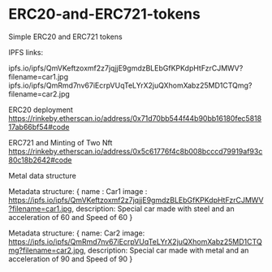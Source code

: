 # ERC20-and-ERC721-tokens
Simple ERC20 and ERC721 tokens

IPFS links:

 ipfs.io/ipfs/QmVKeftzoxmf2z7jqjjE9gmdzBLEbGfKPKdpHtFzrCJMWV?filename=car1.jpg
 ipfs.io/ipfs/QmRmd7nv67iEcrpVUqTeLYrX2juQXhomXabz25MD1CTQmg?filename=car2.jpg

ERC20 deployment
https://rinkeby.etherscan.io/address/0x71d70bb544f44b90bb16180fec581817ab66bf54#code

ERC721 and Minting of Two Nft
https://rinkeby.etherscan.io/address/0x5c61776f4c8b008bcccd79919af93c80c18b2642#code

Metal data structure

Metadata structure:
    {
    name : Car1
    image : https://ipfs.io/ipfs/QmVKeftzoxmf2z7jqjjE9gmdzBLEbGfKPKdpHtFzrCJMWV?filename=car1.jpg,
    description: Special car made with steel and an acceleration of 60 and Speed of 60
     }

Metadata structure:
    {
        name: Car2
        image: https://ipfs.io/ipfs/QmRmd7nv67iEcrpVUqTeLYrX2juQXhomXabz25MD1CTQmg?filename=car2.jpg,
        description: Special car made with metal and an acceleration of 90 and Speed of 90
     }

     